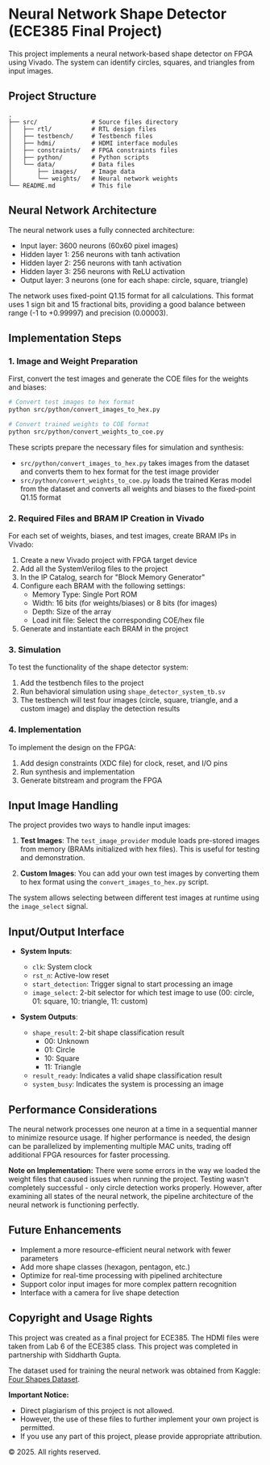 # Neural Network Shape Detector (ECE385 Final Project)

This project implements a neural network-based shape detector on FPGA using Vivado. The system can identify circles, squares, and triangles from input images.

## Project Structure

```
.
├── src/               # Source files directory
│   ├── rtl/           # RTL design files
│   ├── testbench/     # Testbench files
│   ├── hdmi/          # HDMI interface modules
│   ├── constraints/   # FPGA constraints files
│   ├── python/        # Python scripts
│   └── data/          # Data files
│       ├── images/    # Image data
│       └── weights/   # Neural network weights
└── README.md          # This file
```

## Neural Network Architecture

The neural network uses a fully connected architecture:
- Input layer: 3600 neurons (60x60 pixel images)
- Hidden layer 1: 256 neurons with tanh activation
- Hidden layer 2: 256 neurons with tanh activation
- Hidden layer 3: 256 neurons with ReLU activation
- Output layer: 3 neurons (one for each shape: circle, square, triangle)

The network uses fixed-point Q1.15 format for all calculations. This format uses 1 sign bit and 15 fractional bits, providing a good balance between range (-1 to +0.99997) and precision (0.00003).

## Implementation Steps

### 1. Image and Weight Preparation

First, convert the test images and generate the COE files for the weights and biases:

```bash
# Convert test images to hex format
python src/python/convert_images_to_hex.py

# Convert trained weights to COE format
python src/python/convert_weights_to_coe.py
```

These scripts prepare the necessary files for simulation and synthesis:
- `src/python/convert_images_to_hex.py` takes images from the dataset and converts them to hex format for the test image provider
- `src/python/convert_weights_to_coe.py` loads the trained Keras model from the dataset and converts all weights and biases to the fixed-point Q1.15 format

### 2. Required Files and BRAM IP Creation in Vivado

For each set of weights, biases, and test images, create BRAM IPs in Vivado:

1. Create a new Vivado project with FPGA target device
2. Add all the SystemVerilog files to the project
3. In the IP Catalog, search for "Block Memory Generator"
4. Configure each BRAM with the following settings:
   - Memory Type: Single Port ROM
   - Width: 16 bits (for weights/biases) or 8 bits (for images)
   - Depth: Size of the array
   - Load init file: Select the corresponding COE/hex file
5. Generate and instantiate each BRAM in the project

### 3. Simulation

To test the functionality of the shape detector system:

1. Add the testbench files to the project
2. Run behavioral simulation using `shape_detector_system_tb.sv`
3. The testbench will test four images (circle, square, triangle, and a custom image) and display the detection results

### 4. Implementation

To implement the design on the FPGA:

1. Add design constraints (XDC file) for clock, reset, and I/O pins
2. Run synthesis and implementation
3. Generate bitstream and program the FPGA

## Input Image Handling

The project provides two ways to handle input images:

1. **Test Images**: The `test_image_provider` module loads pre-stored images from memory (BRAMs initialized with hex files). This is useful for testing and demonstration.

2. **Custom Images**: You can add your own test images by converting them to hex format using the `convert_images_to_hex.py` script.

The system allows selecting between different test images at runtime using the `image_select` signal.

## Input/Output Interface

- **System Inputs**:
  - `clk`: System clock
  - `rst_n`: Active-low reset
  - `start_detection`: Trigger signal to start processing an image
  - `image_select`: 2-bit selector for which test image to use (00: circle, 01: square, 10: triangle, 11: custom)

- **System Outputs**:
  - `shape_result`: 2-bit shape classification result
    - 00: Unknown
    - 01: Circle
    - 10: Square
    - 11: Triangle
  - `result_ready`: Indicates a valid shape classification result
  - `system_busy`: Indicates the system is processing an image

## Performance Considerations

The neural network processes one neuron at a time in a sequential manner to minimize resource usage. If higher performance is needed, the design can be parallelized by implementing multiple MAC units, trading off additional FPGA resources for faster processing.

**Note on Implementation:** There were some errors in the way we loaded the weight files that caused issues when running the project. Testing wasn't completely successful - only circle detection works properly. However, after examining all states of the neural network, the pipeline architecture of the neural network is functioning perfectly.

## Future Enhancements

- Implement a more resource-efficient neural network with fewer parameters
- Add more shape classes (hexagon, pentagon, etc.)
- Optimize for real-time processing with pipelined architecture
- Support color input images for more complex pattern recognition
- Interface with a camera for live shape detection 

## Copyright and Usage Rights

This project was created as a final project for ECE385. The HDMI files were taken from Lab 6 of the ECE385 class. This project was completed in partnership with Siddharth Gupta.

The dataset used for training the neural network was obtained from Kaggle: [Four Shapes Dataset](https://www.kaggle.com/datasets/smeschke/four-shapes?resource=download).

**Important Notice:**
- Direct plagiarism of this project is not allowed.
- However, the use of these files to further implement your own project is permitted.
- If you use any part of this project, please provide appropriate attribution.

© 2025. All rights reserved. 
